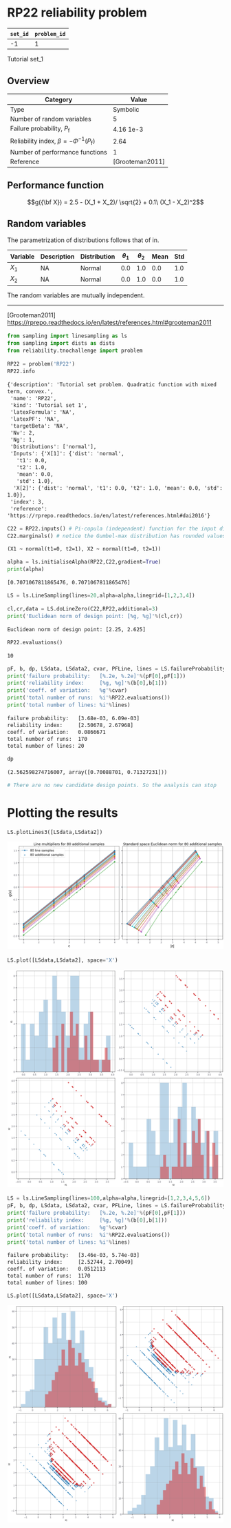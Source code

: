 # RP22 reliability problem 

| `set_id` | `problem_id` |
| -------- | ------------ |
| -1        | 1            |

Tutorial set_1

## Overview

| Category                                              | Value          |
| ----------------------------------------------------- | ---------------|
| Type                                                  | Symbolic       |
| Number of random variables                            | 5              |
| Failure probability, $P_\mathrm{f}$                   | 4.16 1e-3      |
| Reliability index, $\beta=-\Phi^{-1}(P_\mathrm{f})$   | 2.64           |
| Number of performance functions                       | 1              |
| Reference                                             | [Grooteman2011]|

## Performance function

$$g({\bf X}) = 2.5 - (X_1 + X_2)/ \sqrt{2} + 0.1\ (X_1 - X_2)^2$$

## Random variables

The parametrization of distributions follows that of in.

| Variable  | Description | Distribution    | $\theta_1$    | $\theta_2$   | Mean     | Std     |
| --------- | ----------- | ----------------| ------------- | ------------ | -------- | --------| 
| $X_1$     | NA          |  Normal         | 0.0           | 1.0          | 0.0      | 1.0     |
| $X_2$     | NA          |  Normal         | 0.0           | 1.0          | 0.0      | 1.0     |

The random variables are mutually independent.

<hr>

[Grooteman2011] https://rprepo.readthedocs.io/en/latest/references.html#grooteman2011


```python
from sampling import linesampling as ls
from sampling import dists as dists
from reliability.tnochallenge import problem
```


```python
RP22 = problem('RP22')
RP22.info
```




    {'description': 'Tutorial set problem. Quadratic function with mixed term, convex.',
     'name': 'RP22',
     'kind': 'Tutorial set 1',
     'latexFormula': 'NA',
     'latexPF': 'NA',
     'targetBeta': 'NA',
     'Nv': 2,
     'Ng': 1,
     'Distributions': ['normal'],
     'Inputs': {'X[1]': {'dist': 'normal',
       't1': 0.0,
       't2': 1.0,
       'mean': 0.0,
       'std': 1.0},
      'X[2]': {'dist': 'normal', 't1': 0.0, 't2': 1.0, 'mean': 0.0, 'std': 1.0}},
     'index': 3,
     'reference': 'https://rprepo.readthedocs.io/en/latest/references.html#dai2016'}




```python
C22 = RP22.inputs() # Pi-copula (independent) function for the input distributions
C22.marginals() # notice the Gumbel-max distribution has rounded values in the table above
```




    (X1 ~ normal(t1=0, t2=1), X2 ~ normal(t1=0, t2=1))




```python
alpha = ls.initialiseAlpha(RP22,C22,gradient=True)
print(alpha)
```

    [0.7071067811865476, 0.7071067811865476]



```python
LS = ls.LineSampling(lines=20,alpha=alpha,linegrid=[1,2,3,4])
```


```python
cl,cr,data = LS.doLineZero(C22,RP22,additional=3)
print('Euclidean norm of design point: [%g, %g]'%(cl,cr))
```

    Euclidean norm of design point: [2.25, 2.625]



```python
RP22.evaluations()
```




    10




```python
pF, b, dp, LSdata, LSdata2, cvar, PFLine, lines = LS.failureProbability(C22,RP22,additional=4,seed=7)
print('failure probability:   [%.2e, %.2e]'%(pF[0],pF[1]))
print('reliability index:     [%g, %g]'%(b[0],b[1]))
print('coeff. of variation:   %g'%cvar)
print('total number of runs:  %i'%RP22.evaluations())
print('total number of lines: %i'%lines)
```

    failure probability:   [3.68e-03, 6.09e-03]
    reliability index:     [2.50678, 2.67968]
    coeff. of variation:   0.0866671
    total number of runs:  170
    total number of lines: 20



```python
dp
```




    (2.562598274716007, array([0.70088701, 0.71327231]))




```python
# There are no new candidate design points. So the analysis can stop
```

# Plotting the results


```python
LS.plotLines3([LSdata,LSdata2])
```


![png](reliability_TNO_RP22/output_12_0.png)



```python
LS.plot([LSdata,LSdata2], space='X')
```


![png](reliability_TNO_RP22/output_13_0.png)



```python
LS = ls.LineSampling(lines=100,alpha=alpha,linegrid=[1,2,3,4,5,6])
pF, b, dp, LSdata, LSdata2, cvar, PFLine, lines = LS.failureProbability(C22,RP22,additional=4,seed=7)
print('failure probability:   [%.2e, %.2e]'%(pF[0],pF[1]))
print('reliability index:     [%g, %g]'%(b[0],b[1]))
print('coeff. of variation:   %g'%cvar)
print('total number of runs:  %i'%RP22.evaluations())
print('total number of lines: %i'%lines)
```

    failure probability:   [3.46e-03, 5.74e-03]
    reliability index:     [2.52744, 2.70049]
    coeff. of variation:   0.0512113
    total number of runs:  1170
    total number of lines: 100



```python
LS.plot([LSdata,LSdata2], space='X')
```


![png](reliability_TNO_RP22/output_15_0.png)



```python

```
